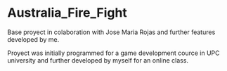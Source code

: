 # Australia_Fire_Fight

Base proyect in colaboration with Jose Maria Rojas and further features developed by me.

Proyect was initially programmed for a game development cource in UPC university and further developed by myself for an online class.
